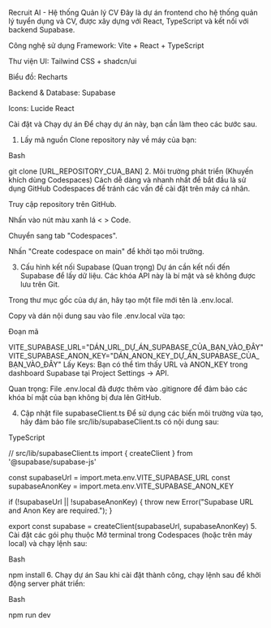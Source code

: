 Recruit AI - Hệ thống Quản lý CV
Đây là dự án frontend cho hệ thống quản lý tuyển dụng và CV, được xây dựng với React, TypeScript và kết nối với backend Supabase.

Công nghệ sử dụng
Framework: Vite + React + TypeScript

Thư viện UI: Tailwind CSS + shadcn/ui

Biểu đồ: Recharts

Backend & Database: Supabase

Icons: Lucide React

Cài đặt và Chạy dự án
Để chạy dự án này, bạn cần làm theo các bước sau.

1. Lấy mã nguồn
Clone repository này về máy của bạn:

Bash

git clone [URL_REPOSITORY_CUA_BAN]
2. Môi trường phát triển (Khuyến khích dùng Codespaces)
Cách dễ dàng và nhanh nhất để bắt đầu là sử dụng GitHub Codespaces để tránh các vấn đề cài đặt trên máy cá nhân.

Truy cập repository trên GitHub.

Nhấn vào nút màu xanh lá < > Code.

Chuyển sang tab "Codespaces".

Nhấn "Create codespace on main" để khởi tạo môi trường.

3. Cấu hình kết nối Supabase (Quan trọng)
Dự án cần kết nối đến Supabase để lấy dữ liệu. Các khóa API này là bí mật và sẽ không được lưu trên Git.

Trong thư mục gốc của dự án, hãy tạo một file mới tên là .env.local.

Copy và dán nội dung sau vào file .env.local vừa tạo:

Đoạn mã

VITE_SUPABASE_URL="DÁN_URL_DỰ_ÁN_SUPABASE_CỦA_BẠN_VÀO_ĐÂY"
VITE_SUPABASE_ANON_KEY="DÁN_ANON_KEY_DỰ_ÁN_SUPABASE_CỦA_BẠN_VÀO_ĐÂY"
Lấy Keys: Bạn có thể tìm thấy URL và ANON_KEY trong dashboard Supabase tại Project Settings -> API.

Quan trọng: File .env.local đã được thêm vào .gitignore để đảm bảo các khóa bí mật của bạn không bị đưa lên GitHub.

4. Cập nhật file supabaseClient.ts
Để sử dụng các biến môi trường vừa tạo, hãy đảm bảo file src/lib/supabaseClient.ts có nội dung sau:

TypeScript

// src/lib/supabaseClient.ts
import { createClient } from '@supabase/supabase-js'

const supabaseUrl = import.meta.env.VITE_SUPABASE_URL
const supabaseAnonKey = import.meta.env.VITE_SUPABASE_ANON_KEY

if (!supabaseUrl || !supabaseAnonKey) {
  throw new Error("Supabase URL and Anon Key are required.");
}

export const supabase = createClient(supabaseUrl, supabaseAnonKey)
5. Cài đặt các gói phụ thuộc
Mở terminal trong Codespaces (hoặc trên máy local) và chạy lệnh sau:

Bash

npm install
6. Chạy dự án
Sau khi cài đặt thành công, chạy lệnh sau để khởi động server phát triển:

Bash

npm run dev